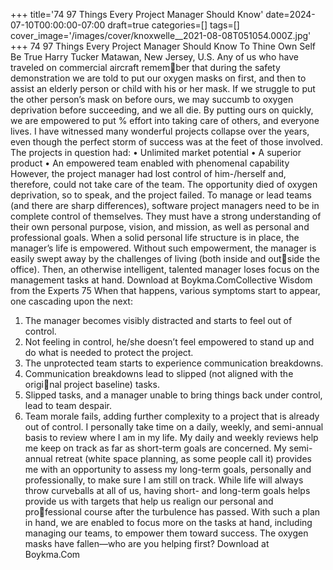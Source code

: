 +++
title='74 97 Things Every Project Manager Should Know'
date=2024-07-10T00:00:00-07:00
draft=true
categories=[]
tags=[]
cover_image='/images/cover/knoxwelle__2021-08-08T051054.000Z.jpg'
+++
74 97 Things Every Project Manager Should Know
To Thine Own 
Self Be True
Harry Tucker
Matawan, New Jersey, U.S.
Any of us who have traveled on commercial aircraft remember that during the safety demonstration we are told to put our oxygen masks 
on first, and then to assist an elderly person or child with his or her mask. If 
we struggle to put the other person’s mask on before ours, we may succumb 
to oxygen deprivation before succeeding, and we all die. By putting ours on 
quickly, we are empowered to put % effort into taking care of others, and 
everyone lives.
I have witnessed many wonderful projects collapse over the years, even though 
the perfect storm of success was at the feet of those involved. The projects in 
question had:
•	 Unlimited market potential
•	 A superior product
•	 An empowered team enabled with phenomenal capability
However, the project manager had lost control of him-/herself and, therefore, 
could not take care of the team. The opportunity died of oxygen deprivation, 
so to speak, and the project failed.
To manage or lead teams (and there are sharp differences), software project 
managers need to be in complete control of themselves. They must have a 
strong understanding of their own personal purpose, vision, and mission, as 
well as personal and professional goals. When a solid personal life structure 
is in place, the manager’s life is empowered. Without such empowerment, the 
manager is easily swept away by the challenges of living (both inside and outside the office). Then, an otherwise intelligent, talented manager loses focus 
on the management tasks at hand.
Download at Boykma.ComCollective Wisdom from the Experts 75
When that happens, various symptoms start to appear, one cascading upon 
the next:
1. The manager becomes visibly distracted and starts to feel out of control.
2. Not feeling in control, he/she doesn’t feel empowered to stand up and do 
what is needed to protect the project.
3. The unprotected team starts to experience communication breakdowns.
4. Communication breakdowns lead to slipped (not aligned with the original project baseline) tasks.
5. Slipped tasks, and a manager unable to bring things back under control, 
lead to team despair.
6. Team morale fails, adding further complexity to a project that is already 
out of control.
I personally take time on a daily, weekly, and semi-annual basis to review 
where I am in my life. My daily and weekly reviews help me keep on track as 
far as short-term goals are concerned. My semi-annual retreat (white space 
planning, as some people call it) provides me with an opportunity to assess my 
long-term goals, personally and professionally, to make sure I am still on track.
While life will always throw curveballs at all of us, having short- and long-term 
goals helps provide us with targets that help us realign our personal and professional course after the turbulence has passed. With such a plan in hand, we 
are enabled to focus more on the tasks at hand, including managing our teams, 
to empower them toward success.
The oxygen masks have fallen—who are you helping first?
Download at Boykma.Com